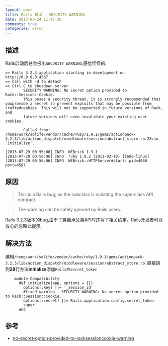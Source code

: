 ```yaml
---
layout: post
title: Rails 错误 - SECURITY WARNING
date: 2013-09-24 11:47:20
comments: true
categories: error
---
```

## 描述

Rails启动后总会报出`SECURITY WARNING`,感觉怪怪的.

    => Rails 3.2.3 application starting in development on http://0.0.0.0:4567
    => Call with -d to detach
    => Ctrl-C to shutdown server
            SECURITY WARNING: No secret option provided to Rack::Session::Cookie.
            This poses a security threat. It is strongly recommended that youprovide a secret to prevent exploits that may be possible from craftedcookies. This will not be supported in future versions of Rack, and
            future versions will even invalidate your existing user cookies.
    
            Called from: /home/work/solife/vendor/cache/ruby/1.9.1/gems/actionpack-3.2.3/lib/action_dispatch/middleware/session/abstract_store.rb:28:in `initialize'.
    
    [2013-07-29 00:56:06] INFO  WEBrick 1.3.1
    [2013-07-29 00:56:06] INFO  ruby 1.9.2 (2011-02-18) [i686-linux]
    [2013-07-29 00:56:06] INFO  WEBrick::HTTPServer#start: pid=4060 port=4567

## 原因

> This is a Rails bug, as the subclass is violating the superclass API contract.

> The warning can be safely ignored by Rails users.

 
Rails 3.2.3版本的bug,由于子类继承父类API时违背了相关约定。Rails开发者可以放心的忽略此提示。
  


## 解决方法

  编辑`/home/work/solife/vendor/cache/ruby/1.9.1/gems/actionpack-3.2.3/lib/action_dispatch/middleware/session/abstract_store.rb `直接跳到**28**行方法**initialize**添加`Rails的secret_token`

        module Compatibility
          def initialize(app, options = {})
            options[:key] ||= '_session_id'
            #fixed warning - SECURITY WARNING: No secret option provided to Rack::Session::Cookie.
            options[:secret] ||= Rails.application.config.secret_token
            super
          end


## 参考

- [no-secret-option-provided-to-racksessioncookie-warning](http://stackoverflow.com/questions/10374871/no-secret-option-provided-to-racksessioncookie-warning)
